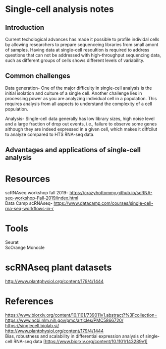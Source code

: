 

# Single-cell analysis notes


## Introduction
Current techological advances has made it possible to profile individal cells by allowing researchers to prepare sequenceing libraries from small amont of samples. Having data at single-cell resoultion is required to address questions that can not be addressed with high-throughput sequencing data, such as different groups of cells shows different levels of variability. 


## Common challenges
Data generation- One of the major difficulty in single-cell analysis is the initial isolation and culture of a single cell.
Another challenge lies in processing power as you are analyzing individual cell in a population. This requires analysis from all aspects to understand the complexity of a cell population.

Analysis- Single-cell data generally has low library sizes, high noise level and a large fraction of drop out events, i.e., failure to observe some genes although they are indeed expressed in a given cell, which makes it diffcilut to analyze compared to HTS RNA-seq data. 



## Advantages and applications of single-cell analysis




# Resources
scRNAseq workshop fall 2019- https://crazyhottommy.github.io/scRNA-seq-workshop-Fall-2019/index.html \
Data Camp scRNAseq- https://www.datacamp.com/courses/single-cell-rna-seq-workflows-in-r





# Tools
Seurat \
ScOrange
Monocle


# scRNAseq plant datasets
http://www.plantphysiol.org/content/179/4/1444 


# References
https://www.biorxiv.org/content/10.1101/739011v1.abstract?%3Fcollection= \
https://www.ncbi.nlm.nih.gov/pmc/articles/PMC5866720/ \
https://singlecell.biolab.si/ \
http://www.plantphysiol.org/content/179/4/1444 \
Bias, robustness and scalability in differential expression analysis of single-cell RNA-seq data [https://www.biorxiv.org/content/10.1101/143289v1]
